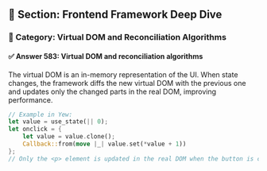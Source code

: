 ## 📘 Section: Frontend Framework Deep Dive  
### 🔹 Category: Virtual DOM and Reconciliation Algorithms  
#### ✅ Answer 583: Virtual DOM and reconciliation algorithms

The virtual DOM is an in-memory representation of the UI. When state changes, the framework diffs the new virtual DOM with the previous one and updates only the changed parts in the real DOM, improving performance.

```rust
// Example in Yew:
let value = use_state(|| 0);
let onclick = {
    let value = value.clone();
    Callback::from(move |_| value.set(*value + 1))
};
// Only the <p> element is updated in the real DOM when the button is clicked.
```
